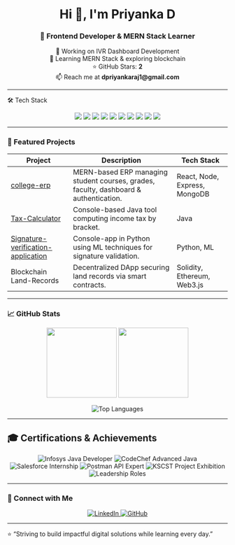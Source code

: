 <h1 align="center">Hi 👋, I'm Priyanka D</h1>
<h3 align="center">🌟 Frontend Developer & MERN Stack Learner</h3>

<p align="center">
🔭 Working on IVR Dashboard Development<br/>
🌱 Learning MERN Stack & exploring blockchain<br/>
⭐ GitHub Stars: <strong>2</strong><br/>
📫 Reach me at <strong>dpriyankaraj1@gmail.com</strong>
</p>

---

 🛠️ Tech Stack
<p align="center">
  <img src="https://img.shields.io/badge/JavaScript-F7DF1E?style=for-the-badge&logo=javascript&logoColor=black" />
  <img src="https://img.shields.io/badge/React-20232A?style=for-the-badge&logo=react&logoColor=#61DAFB" />
  <img src="https://img.shields.io/badge/Node.js-339933?style=for-the-badge&logo=node.js" />
  <img src="https://img.shields.io/badge/Express.js-000000?style=for-the-badge&logo=express&logoColor=white" />
  <img src="https://img.shields.io/badge/MongoDB-47A248?style=for-the-badge&logo=mongodb" />
  <img src="https://img.shields.io/badge/PHP-777BB4?style=for-the-badge&logo=php" />
  <img src="https://img.shields.io/badge/MySQL-005C84?style=for-the-badge&logo=mysql" />
  <img src="https://img.shields.io/badge/Python-3776AB?style=for-the-badge&logo=python" />
  <img src="https://img.shields.io/badge/Java-ED8B00?style=for-the-badge&logo=java" />
  <img src="https://img.shields.io/badge/Solidity-363636?style=for-the-badge&logo=solidity" />
</p>

---

### 🔭 Featured Projects

| Project | Description | Tech Stack |
|--------|-------------|------------|
| [college-erp](https://github.com/Priyankaraj1/college-erp) | MERN-based ERP managing student courses, grades, faculty, dashboard & authentication. | React, Node, Express, MongoDB |
| [Tax-Calculator](https://github.com/Priyankaraj1/Tax-Calculator) | Console-based Java tool computing income tax by bracket. | Java |
| [Signature-verification-application](https://github.com/Priyankaraj1/Signature-verification-application) | Console-app in Python using ML techniques for signature validation. | Python, ML |
| Blockchain Land-Records | Decentralized DApp securing land records via smart contracts. | Solidity, Ethereum, Web3.js |

---

### 📈 GitHub Stats

<p align="center">
  <img src="https://github-readme-stats.vercel.app/api?username=Priyankaraj1&show_icons=true&theme=dracula" height="160" />
  <img src="https://streak-stats.demolab.com/?user=Priyankaraj1&theme=dracula" height="160" />
</p>

<p align="center">
  <img src="https://github-readme-stats.vercel.app/api/top-langs/?username=Priyankaraj1&layout=compact&theme=dracula" alt="Top Languages" />
</p>


---

## 🎓 Certifications & Achievements

<p align="center">
  <img src="https://img.shields.io/badge/Infosys%20Springboard-TechA%20Java%20Developer-blueviolet?style=for-the-badge" alt="Infosys Java Developer"/>
  <img src="https://img.shields.io/badge/CodeChef-Advanced%20Java%20Programming-orange?style=for-the-badge" alt="CodeChef Advanced Java"/>
  <img src="https://img.shields.io/badge/Salesforce-Virtual%20Internship%20Program-blue?style=for-the-badge" alt="Salesforce Internship"/>
  <img src="https://img.shields.io/badge/Postman-API%20Fundamentals%20Student%20Expert-ff6c37?style=for-the-badge&logo=postman" alt="Postman API Expert"/>
  <img src="https://img.shields.io/badge/KSCST-46th%20Project%20Exhibition-yellowgreen?style=for-the-badge" alt="KSCST Project Exhibition"/>
  <img src="https://img.shields.io/badge/Leadership-Peer%20Club%20Coordinator%20%26%20NSS%20Team%20Lead-brightgreen?style=for-the-badge" alt="Leadership Roles"/>
</p>

---
### 🔗 Connect with Me

<p align="center">
  <a href="https://www.linkedin.com/in/priyanka-d-a735a3232/">
    <img src="https://img.shields.io/badge/LinkedIn-blue?style=for-the-badge&logo=linkedin" alt="LinkedIn" />
  </a>
  <a href="https://github.com/Priyankaraj1">
    <img src="https://img.shields.io/badge/GitHub-black?style=for-the-badge&logo=github" alt="GitHub" />
  </a>
</p>

---

⭐ “Striving to build impactful digital solutions while learning every day.”
